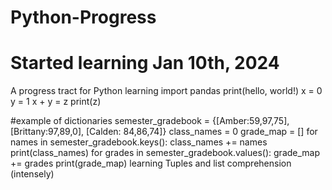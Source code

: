 # Python-Progress
# Started learning Jan 10th, 2024
A progress tract for Python learning
import pandas
print(hello, world!)
x = 0
y = 1
x + y = z
print(z)

#example of dictionaries
semester_gradebook = {[Amber:59,97,75], [Brittany:97,89,0], [Calden: 84,86,74]}
class_names = 0
grade_map = []
for names in semester_gradebook.keys():
  class_names += names
  print(class_names)
for grades in semester_gradebook.values():
  grade_map += grades
  print(grade_map)
learning Tuples and list comprehension (intensely)
